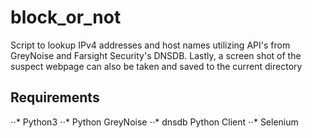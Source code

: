 # block_or_not
Script to lookup IPv4 addresses and host names utilizing API's from GreyNoise and Farsight Security's DNSDB. Lastly, a screen shot of the suspect webpage can also be taken and saved to the current directory

## Requirements
⋅⋅* Python3
⋅⋅* Python GreyNoise
⋅⋅* dnsdb Python Client
⋅⋅* Selenium


